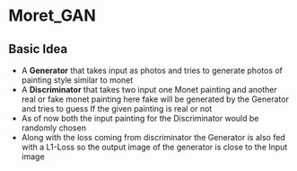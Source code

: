 # Moret_GAN  
## Basic Idea
* A **Generator** that takes input as photos and tries to generate photos of painting style similar to monet 
* A **Discriminator** that takes two input one Monet painting and another real or fake monet painting here fake will be generated by the Generator and tries to guess If the given painting is real or not
* As of now both the input painting for the Discriminator would be randomly chosen
* Along with the loss coming from discriminator the Generator is also fed with a L1-Loss so the output image of the generator is close to the Input image